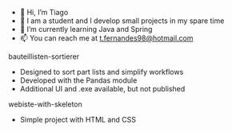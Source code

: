- 👋 Hi, I’m Tiago
- 👀 I am a student and I develop small projects in my spare time
- 🌱 I’m currently learning Java and Spring
- 📫 You can reach me at t.fernandes98@hotmail.com

bauteillisten-sortierer
- Designed to sort part lists and simplify workflows
- Developed with the Pandas module
- Additional UI and .exe available, but not published

webiste-with-skeleton
- Simple project with HTML and CSS
